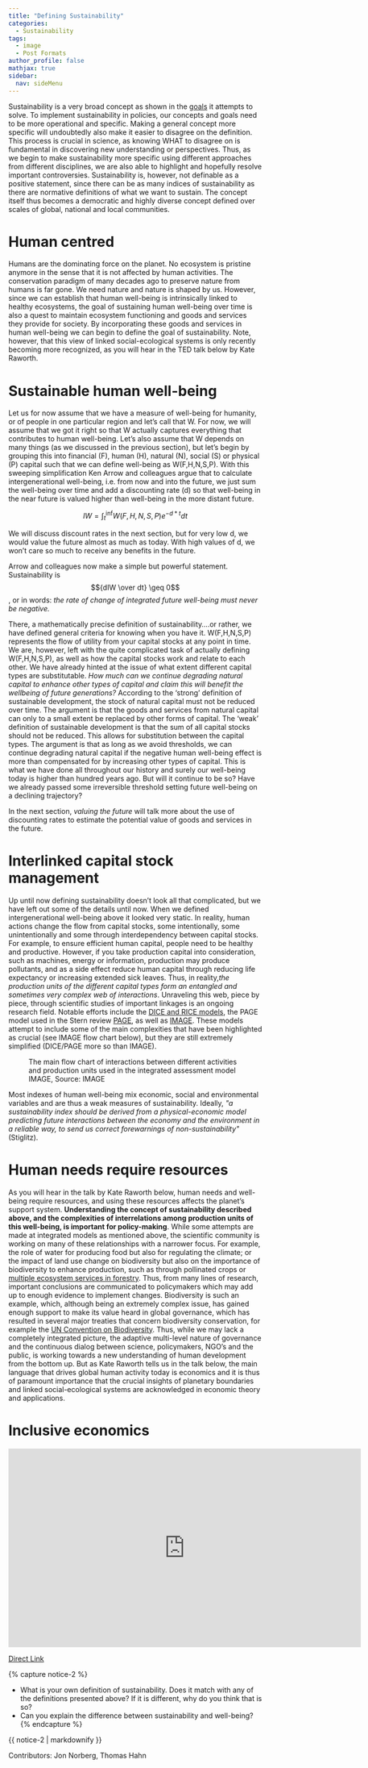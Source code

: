 ```yaml
---
title: "Defining Sustainability"
categories:
  - Sustainability
tags:
  - image
  - Post Formats
author_profile: false
mathjax: true
sidebar:
  nav: sideMenu
---
```

Sustainability is a very broad concept as shown in the [goals](thegoalofsustainability.html) it attempts to solve. To implement sustainability in policies, our concepts and goals need to be more operational and specific. Making a general concept more specific will undoubtedly also make it easier to disagree on the definition. This process is crucial in science, as knowing WHAT to disagree on is fundamental in discovering new understanding or perspectives. Thus, as we begin to make sustainability more specific using different approaches from different disciplines, we are also able to highlight and hopefully resolve important controversies. Sustainability is, however, not definable as a positive statement, since there can be as many indices of sustainability as there are normative definitions of what we want to sustain. The concept itself thus becomes a democratic and highly diverse concept defined over scales of global, national and local communities.

# Human centred

Humans are the dominating force on the planet. No ecosystem is pristine anymore in the sense that it is not affected by human activities. The conservation paradigm of many decades ago to preserve nature from humans is far gone. We need nature and nature is shaped by us. However, since we can establish that human well-being is intrinsically linked to healthy ecosystems, the goal of sustaining human well-being over time is also a quest to maintain ecosystem functioning and goods and services they provide for society. By incorporating these goods and services in human well-being we can begin to define the goal of sustainability. Note, however, that this view of linked social-ecological systems is only recently becoming more recognized, as you will hear in the TED talk below by Kate Raworth.

# Sustainable human well-being

Let us for now assume that we have a measure of well-being for humanity, or of people in one particular region and let’s call that W. For now, we will assume that we got it right so that W actually captures everything that contributes to human well-being. Let’s also assume that W depends on many things (as we discussed in the previous section), but let’s begin by grouping this into financial (F), human (H), natural (N), social (S) or physical (P) capital such that we can define well-being as W(F,H,N,S,P). With this sweeping simplification Ken Arrow and colleagues argue that to calculate intergenerational well-being, i.e. from now and into the future, we just sum the well-being over time and add a discounting rate (d) so that well-being in the near future is valued higher than well-being in the more distant future.

$$IW=\int_t^\inf W(F,H,N,S,P) e^{-d*t} dt$$

We will discuss discount rates in the next section, but for very low d, we would value the future almost as much as today. With high values of d, we won’t care so much to receive any benefits in the future.

Arrow and colleagues now make a simple but powerful statement. Sustainability is  $${dIW \over dt} \geq 0$$, or in words: *the rate of change of integrated future well-being must never be negative.*

There, a mathematically precise definition of sustainability….or rather, we have defined general criteria for knowing when you have it.
 W(F,H,N,S,P) represents the flow of utility from your capital stocks at any point in time. We are, however, left with the quite complicated task of actually defining W(F,H,N,S,P), as well as how the capital stocks work and relate to each other. We have already hinted at the issue of what extent different capital types are substitutable. *How much can we continue degrading natural capital to enhance other types of capital and claim this will benefit the wellbeing of future generations?* According to the ‘strong’ definition of sustainable development, the stock of natural capital must not be reduced over time. The argument is that the goods and services from natural capital can only to a small extent be replaced by other forms of capital. The ‘weak’ definition of sustainable development is that the sum of all capital stocks should not be reduced. This allows for substitution between the capital types. The argument is that as long as we avoid thresholds, we can continue degrading natural capital if the negative human well-being effect is more than compensated for by increasing other types of capital. This is what we have done all throughout our history and surely our well-being today is higher than hundred years ago. But will it continue to be so? Have we already passed some irreversible threshold setting future well-being on a declining trajectory?

In the next section, *valuing the future* will talk more about the use of discounting rates to estimate the potential value of goods and services in the future.

# Interlinked capital stock management

Up until now defining sustainability doesn’t look all that complicated, but we have left out some of the details until now. When we defined intergenerational well-being above it looked very static. In reality, human actions change the flow from capital stocks, some intentionally, some unintentionally and some through interdependency between capital stocks. For example, to ensure efficient human capital, people need to be healthy and productive. However, if you take  production capital into consideration, such as machines, energy or information, production may produce pollutants, and as a side effect reduce human capital through reducing life expectancy or increasing extended sick leaves. Thus, in reality,*the production units of the different capital types form an entangled and sometimes very complex web of interactions*. Unraveling this web, piece by piece, through scientific studies of important linkages is an ongoing research field. Notable efforts include the [DICE and RICE models](http://www.econ.yale.edu/~nordhaus/homepage/dicemodels.htm), the PAGE model used in the Stern review [PAGE](http://climatecolab.org/resources/-/wiki/Main/PAGE), as well as [IMAGE](http://themasites.pbl.nl/models/image/index.php/Welcome_to_IMAGE_3.0_Documentation). These models attempt to include some of the main complexities that have been highlighted as crucial (see IMAGE flow chart below), but they are still extremely simplified (DICE/PAGE more so than IMAGE).

<figure class="align-center">
  <img src="{{ site.url }}{{ site.baseurl }}/assets/images/IMAGEcomponents.png" alt="">
  <figcaption>The main flow chart of interactions between different activities and production units used in the integrated assessment model IMAGE, Source: IMAGE</figcaption>
</figure>

Most indexes of human well-being mix economic, social and environmental variables and are thus a weak measures of sustainability. Ideally, *"a sustainability index should be derived from a physical-economic model predicting future interactions between the economy and the environment in a reliable way, to send us correct forewarnings of non-sustainability"* (Stiglitz).


# Human needs require resources

As you will hear in the talk by Kate Raworth below, human needs and well-being require resources, and using these resources affects the planet’s support system. __Understanding the concept of sustainability described above, and the complexities of interrelations among production units of this well-being, is important for policy-making__. While some attempts are made at integrated models as mentioned above, the scientific community is working on many of these relationships with a narrower focus. For example, the role of water for producing food but also for regulating the climate; or the impact of land use change on biodiversity but also on the importance of biodiversity to enhance production, such as through pollinated crops or [multiple ecosystem services in forestry](http://gup.ub.gu.se/records/fulltext/176357/176357.pdf). Thus, from many lines of research, important conclusions are communicated to policymakers which may add up to enough evidence to implement changes. Biodiversity is such an example, which, although being an extremely complex issue, has gained enough support to make its value heard in global governance, which has resulted in several major treaties that concern biodiversity conservation, for example the [UN Convention on Biodiversity](http://www.cbd.int). Thus, while we may lack a completely integrated picture, the adaptive multi-level nature of governance and the continuous dialog between science, policymakers, NGO’s and the public, is working towards a new understanding of human development from the bottom up. But as Kate Raworth tells us in the talk below, the main language that drives global human activity today is economics and it is thus of paramount importance that the crucial insights of planetary boundaries and linked social-ecological systems are acknowledged in economic theory and applications.

# Inclusive economics

<iframe width="700" height="394" src="http://www.youtube.com/embed/1BHOflzxPjI" frameborder="0" allowfullscreen></iframe>

[Direct Link](http://www.youtube.com/embed/1BHOflzxPjI)

{% capture notice-2 %}
* What is your own definition of sustainability. Does it match with any of the definitions presented above? If it is different, why do you think that is so?
* Can you explain the difference between sustainability and well-being?
{% endcapture %}
<div class="notice--info">{{ notice-2 | markdownify }}</div>

Contributors: Jon Norberg, Thomas Hahn
